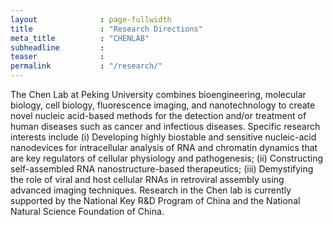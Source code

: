 ```yaml
---
layout              : page-fullwidth
title               : "Research Directions"
meta_title          : "CHENLAB"
subheadline         : 
teaser              : 
permalink           : "/research/"
---
```


The Chen Lab at Peking University combines bioengineering, molecular biology, cell biology, fluorescence imaging, and nanotechnology to create novel nucleic acid-based methods for the detection and/or treatment of human diseases such as cancer and infectious diseases. Specific research interests include (i) Developing highly biostable and sensitive nucleic-acid nanodevices for intracellular analysis of RNA and chromatin dynamics that are key regulators of cellular physiology and pathogenesis; (ii) Constructing self-assembled RNA nanostructure-based therapeutics; (iii) Demystifying the role of viral and host cellular RNAs in retroviral assembly using advanced imaging techniques. Research in the Chen lab is currently supported by the National Key R&D Program of China and the National Natural Science Foundation of China. 

